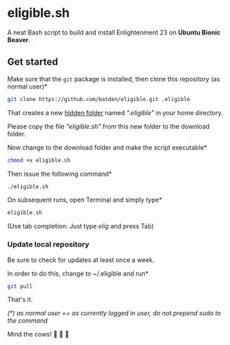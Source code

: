 
# eligible.sh

A neat Bash script to build and install Enlightenment 23 on **Ubuntu Bionic Beaver**.

## Get started

Make sure that the `git` package is installed, then clone this repository (as normal user)*

```bash
git clone https://github.com/batden/eligible.git .eligible
```

That creates a new [hidden folder](https://itsfoss.com/hide-folders-and-show-hidden-files-in-ubuntu-beginner-trick/) named _".eligible"_ in your home directory.

Please copy the file _"eligible.sh"_ from this new folder to the download folder.

Now change to the download folder and make the script executable*

```bash
chmod +x eligible.sh
```

Then issue the following command*

```bash
./eligible.sh
```

On subsequent runs, open Terminal and simply type*

```bash
eligible.sh
```

(Use tab completion: Just type _elig_ and press Tab)

### Update local repository

Be sure to check for updates at least once a week.

In order to do this, change to ~/.eligible and run*

```bash
git pull
```

That's it.

_(*) as normal user == as currently logged in user, do not prepend sudo to the command_

Mind the cows! :cow2: :cow2: :cow2:
